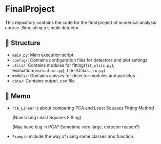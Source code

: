 # FinalProject

This repository contains the code for the final project of numerical analysis course. Simulating a simple detector.


## 📁 Structure

- `main.py`: Main execution script
- `config/`: Contains configuration files for detectors and plot settings
- `utils/`: Contains modules for fitting(`fit_utils.py`), evaluation(`evaluation.py`), file I/O(`data_io.py`)
- `models/`: Contains classes for detector modules and particles
- `data/`: Contains output .csv file


## 📝 Memo

- `PCA_Linear` is about comparing PCA and Least Squases Fitting Method

  (Now Using Least Squares Fitting)

  (May have bug in PCA? Sometime very large, detector reason?) 

- `Example` include the way of using some classes and function.